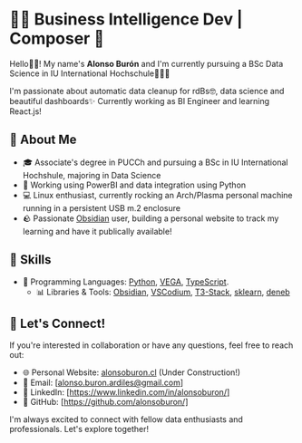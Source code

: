 <!--
**alonsoburon/alonsoburon** is a ✨ _special_ ✨ repository because its `README.md` (this file) appears on your GitHub profile.

Here are some ideas to get you started:

- 🔭 I’m currently working on ...
- 🌱 I’m currently learning ...
- 👯 I’m looking to collaborate on ...
- 🤔 I’m looking for help with ...
- 💬 Ask me about ...
- 📫 How to reach me: ...
- 😄 Pronouns: ...
- ⚡ Fun fact: ...
-->
# 👨‍💻 Business Intelligence Dev | Composer 🎹 

Hello👋🏻! My name's **Alonso Burón** and I'm currently pursuing a BSc Data Science in IU International Hochschule👨🏻‍🎓

I'm passionate about automatic data cleanup for rdBs🤓, data science and beautiful dashboards✨ Currently working as BI Engineer and learning React.js!


## 🌱 About Me

- 🎓 Associate's degree in PUCCh and pursuing a BSc in IU International Hochshule, majoring in Data Science
- 💼 Working using PowerBI and data integration using Python
- 💻 Linux enthusiast, currently rocking an Arch/Plasma personal machine running in a persistent USB m.2 enclosure
- 🪨 Passionate [Obsidian](https://obsidian.md/) user, building a personal website to track my learning and have it publically available!

## 🔬 Skills

- 🐍 Programming Languages: [Python](https://www.python.org/), [VEGA](https://vega.github.io/vega/), [TypeScript](https://www.typescriptlang.org/).
  - 📊 Libraries & Tools: [Obsidian](https://obsidian.md/), [VSCodium](https://vscodium.com/), [T3-Stack](https://create.t3.gg/), [sklearn](https://scikit-learn.org/), [deneb](https://deneb-viz.github.io/)

## 🚀 Let's Connect!

If you're interested in collaboration or have any questions, feel free to reach out:

- 🌐 Personal Website: [alonsoburon.cl](https://www.alonsoburon.cl) (Under Construction!)
- 📧 Email: [alonso.buron.ardiles@gmail.com]
- 🔗 LinkedIn: [https://www.linkedin.com/in/alonsoburon/]
- 💼 GitHub: [https://github.com/alonsoburon/]

I'm always excited to connect with fellow data enthusiasts and professionals. Let's explore together!

